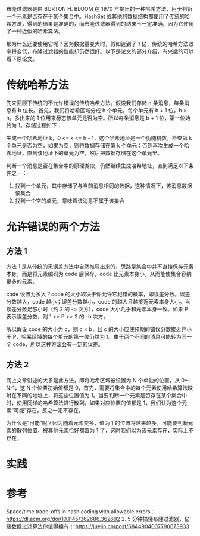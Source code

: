 布隆过滤器是由 BURTON H. BLOOM 在 1970 年提出的一种哈希方法，用于判断一个元素是否存在于某个集合中。HashSet 或其他的数据结构都使用了传统的哈希方法，得到的结果是准确的，而布隆过滤器得到的结果不一定准确，因为它使用了一种近似的哈希算法。

那为什么还要使用它呢？因为数据量变大时，假如达到了 1 亿，传统的哈希方法效率将变低，布隆过滤器的性能却仍然很好。以下是论文的部分介绍，有兴趣的可以看下原论文。

# 传统哈希方法

先来回顾下传统的不允许错误的传统哈希方法。假设我们存储 n 条消息，每条消息有 b 位长。首先，我们将哈希区域分成 h 个单元，每个单元有 b + 1 位，h > n。多出来的 1 位用来标志该单元是否为空。所以每条消息是 b + 1 位，第一位始终为 1。存储过程如下：

生成一个哈希地址 k，0 <= k <= h - 1，这个哈希地址是一个伪随机数，检查第 k 个单元是否为空，如果为空，则将数据存储在第 k 个单元；否则再次生成一个哈希地址，直到该地址下的单元为空，然后把数据存储在这个单元里。

判断一个消息是否在集合中的原理类似，仍然继续生成哈希地址，直到满足以下条件之一：

1. 找到一个单元，其中存储了与当前消息相同的数据，这种情况下，该消息数据该集合
2. 找到一个空的单元，意味着该消息不属于该集合

# 允许错误的两个方法

## 方法 1

方法 1 是从传统的无误差方法中自然推导出来的，思路是集合中并不直接保存元素本身，而是将元素编码为 code 后保存，code 比元素本身小，从而能使集合容纳更多的元素。

code 设置为多大？code 的大小取决于你允许它犯错的概率，即误差分数。误差分数越大，code 越小；误差分数越小，code 的越大且越接近元素本身大小。当误差分数足够小时（约 2 的 -b 次方），code 大小几乎和元素本身一致。如果 P 表示误差分数，则 1 >> P >> 2 的 -b 次方。

所以假设 code 的大小为 c，则 c < b，且 c 的大小应使预期的错误分数接近并小于 P，哈希区域的每个单元的第一位仍然为 1。由于两个不同的消息可能转为同一个 code，所以这种方法会有一定的误差。

## 方法 2

网上文章讲述的大多是此方法，即将哈希区域被设置为 N 个单独的位置，从 0～N-1，这 N 个位置初始值都是 0，首先，需要将集合中的每个元素使用哈希算法映射在不同的地址上，将这些位置值为 1。当要判断一个元素是否存在某个集合中时，使用同样的哈希算法进行散列，如果对应位置的值都是 1，我们认为这个元素“可能”存在，反之一定不存在。

为什么是“可能”呢？因为随着元素变多，值为 1 的位置将越来越多，可能要判断元素的散列位置，被其他元素恰好都置为 1 了，这时我们以为该元素存在，实际上不存在。

# 实践


# 参考

Space/time trade-offs in hash coding with allowable errors：https://dl.acm.org/doi/10.1145/362686.362692
2. 5 分钟搞懂布隆过滤器，亿级数据过滤算法你值得拥有！:https://juejin.cn/post/6844904007790673933
